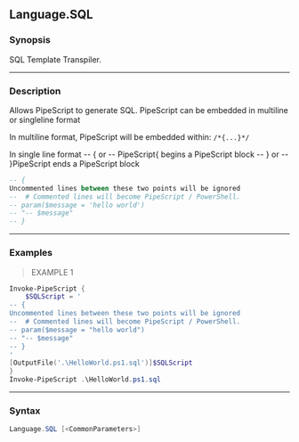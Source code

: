 Language.SQL
------------

### Synopsis
SQL Template Transpiler.

---

### Description

Allows PipeScript to generate SQL.
PipeScript can be embedded in multiline or singleline format

In multiline format, PipeScript will be embedded within: `/*{...}*/`

In single line format
-- { or -- PipeScript{  begins a PipeScript block
-- } or -- }PipeScript  ends a PipeScript block
```SQL    
-- {
Uncommented lines between these two points will be ignored
--  # Commented lines will become PipeScript / PowerShell.
-- param($message = 'hello world')
-- "-- $message"
-- }
```

---

### Examples
> EXAMPLE 1

```PowerShell
Invoke-PipeScript {
    $SQLScript = '    
-- {
Uncommented lines between these two points will be ignored
--  # Commented lines will become PipeScript / PowerShell.
-- param($message = "hello world")
-- "-- $message"
-- }
'
[OutputFile('.\HelloWorld.ps1.sql')]$SQLScript
}
Invoke-PipeScript .\HelloWorld.ps1.sql
```

---

### Syntax
```PowerShell
Language.SQL [<CommonParameters>]
```
